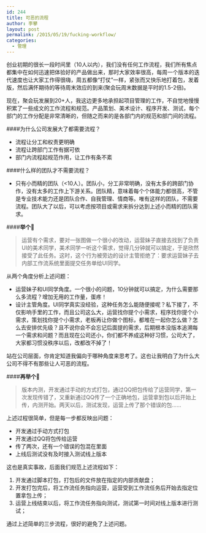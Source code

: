 ```yaml
---
id: 244
title: 可恶的流程
author: 李攀
layout: post
permalink: /2015/05/19/fucking-workflow/
categories:
  - 管理
---
```

创业初期的很长一段时间里（10人以内），我们没有任何工作流程，我们所有焦点都集中在如何迅速把体验好的产品做出来，那时大家效率很高，每周一个版本的迭代速度也让大家工作得很嗨，周五都像“打仗”一样，紧张而又快乐地打着包，发着版，然后满怀期待的等待周末效应的到来(聚会玩周末数据是平时的1.5-2倍)。

现在，聚会玩发展到20+人，我这边更多地承担起项目管理的工作，不自觉地慢慢积累了一些成文的工作流程和规范。产品策划、美术设计、程序开发、测试，每个部门的工作分配是非常清晰的，但随之而来的是各部门内的规范和部门间的流程。

####为什么公司发展大了都需要流程？

- 流程让分工和权责更明确
- 流程让跨部门工作有据可依
- 部门内流程起规范作用，让工作有条不紊

####什么样的团队才不需要流程？

- 只有小而精的团队（<10人）。团队小，分工非常明确，没有太多的跨部门协作，没有太多的工作上下游关系。团队精，意味着每个个体能力都很高，不管是专业技术能力还是团队合作、自我管理、情商等。唯有这样的团队，不需要流程。团队大了以后，可以考虑按项目或需求来拆分达到上述小而精的团队需求。

####**举个🌰**
>运营有个需求，要对一张图做一个很小的改动，运营妹子直接去找到了负责UI的美术同学，美术同学一听这个需求，觉得几分钟就可以搞定，于是欣然接受了此任务。这时，这个行为被旁边的设计主管拒绝了：要求运营妹子去内部工作流系统里面提交任务单给UI同学。

从两个角度分析上述问题：

- 运营妹子和UI同学角度。一个很小的问题，10分钟就可以搞定，为什么需要那么多流程？增加无用的工作量，蛋疼！
- 设计主管角度。UI同学真实没经验，这种任务怎么能随便接呢？私下接了，不仅影响手里的工作，而且公司这么大，运营找你提个小需求，程序找你提个小需求，策划找你提个小需求，老板再让你做个图标，都堆在一起你怎么做？怎么去安排优先级？且不说你会不会忘记后面提的需求，后期根本没版本追溯每一个需求和问题？而且现在公司还小，你们都不养成这种好习惯，公司大了，大家都习惯没秩序以后，改都改不掉了！

站在公司层面，你肯定知道我偏向于哪种角度来思考了。这也让我明白了为什么大公司不得不有那些让人可恶的流程。

####**再举个🌰**
>版本内测，开发通过手动的方式打包，通过QQ把包传给了运营同学，第一次发现传错了，又重新通过QQ传了一个正确地包，运营拿到包以后开始上传，内测开始。两天以后，测试发现，运营上传了那个错误的包……

上述过程很简单，但是每一步都反映出问题：

- 开发通过手动方式打包
- 开发通过QQ将包传给运营
- 传了两次，还有一个错误的包混在里面
- 上线后测试没有及时接入测试线上版本

这也是真实事故，后面我们规范上述流程如下：

1. 开发通过脚本打包，打包后的文件放在指定的内部贡献盘；
2. 开发打包完后，将工作流任务指向运营，运营受到工作流任务后开始去指定位置拿包上传；
3. 运营上线结束以后，将工作流任务指向测试，测试第一时间对线上版本进行测试；

通过上述简单的三步流程，很好的避免了上述问题。
